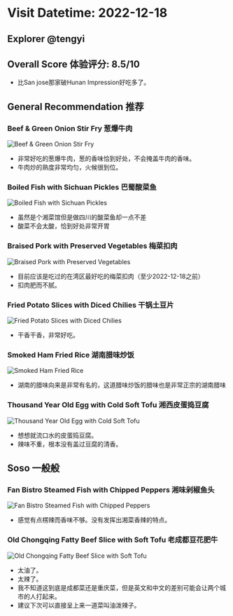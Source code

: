 # Visit Datetime: 2022-12-18

## Explorer @tengyi

## Overall Score 体验评分: 8.5/10

- 比San jose那家破Hunan Impression好吃多了。

## General Recommendation 推荐

### Beef & Green Onion Stir Fry 葱爆牛肉

![Beef & Green Onion Stir Fry](Pix2022Dec18th/Beef_%26_Green_Onion_Stir_Fry.jpg)

- 非常好吃的葱爆牛肉，葱的香味恰到好处，不会掩盖牛肉的香味。
- 牛肉炒的熟度非常均匀，火候很到位。

### Boiled Fish with Sichuan Pickles 巴蜀酸菜鱼

![Boiled Fish with Sichuan Pickles](Pix2022Dec18th/Boiled_Fish_with_Sichuan_Pickles.jpg)

- 虽然是个湘菜馆但是做四川的酸菜鱼却一点不差
- 酸菜不会太酸，恰到好处非常开胃

### Braised Pork with Preserved Vegetables 梅菜扣肉

![Braised Pork with Preserved Vegetables](Pix2022Dec18th/Braised_Pork_with_Preserved_Vegetables.jpg)

- 目前应该是吃过的在湾区最好吃的梅菜扣肉（至少2022-12-18之前）
- 扣肉肥而不腻。

### Fried Potato Slices with Diced Chilies 干锅土豆片

![Fried Potato Slices with Diced Chilies](Pix2022Dec18th/Fried_Potato_Slices_with_Diced_Chilies.jpg)

- 干香干香，非常好吃。

### Smoked Ham Fried Rice 湖南腊味炒饭

![Smoked Ham Fried Rice](Pix2022Dec18th/Smoked_Ham_Fried_Rice.jpg)

- 湖南的腊味向来是非常有名的，这道腊味炒饭的腊味也是非常正宗的湖南腊味

### Thousand Year Old Egg with Cold Soft Tofu 湘西皮蛋捣豆腐

![Thousand Year Old Egg with Cold Soft Tofu](Pix2022Dec18th/Thousand_Year_Old_Egg_with_Cold_Soft_Tofu.jpg)

- 想想就流口水的皮蛋捣豆腐。
- 辣味不重，根本没有盖过豆腐的清香。

## Soso 一般般

### Fan Bistro Steamed Fish with Chipped Peppers 湘味剁椒鱼头

![Fan Bistro Steamed Fish with Chipped Peppers](Pix2022Dec18th/Fan_Bistro_Steamed_Fish_with_Chipped_Peppers.jpg)

- 感觉有点楞辣而香味不够。没有发挥出湘菜香辣的特点。


### Old Chongqing Fatty Beef Slice with Soft Tofu 老成都豆花肥牛

![Old Chongqing Fatty Beef Slice with Soft Tofu](Pix2022Dec18th/Old_Chongqing_Fatty_Beef_Slice_with_Soft_Tofu.jpg)

- 太油了。
- 太辣了。
- 我不知道这到底是成都菜还是重庆菜，但是英文和中文的差别可能会让两个城市的人打起来。
- 建议下次可以直接呈上来一道菜叫油泼辣子。